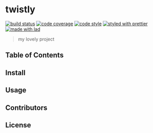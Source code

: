 # twistly

[![build status](https://semaphoreci.com/api/v1/twistly/twistly/branches/master/shields_badge.svg)](https://semaphoreci.com/twistly/twistly)
[![code coverage](https://img.shields.io/codecov/c/github/twistly/twistly.svg)](https://codecov.io/gh/twistly/twistly)
[![code style](https://img.shields.io/badge/code_style-XO-5ed9c7.svg)](https://github.com/sindresorhus/xo)
[![styled with prettier](https://img.shields.io/badge/styled_with-prettier-ff69b4.svg)](https://github.com/prettier/prettier)
[![made with lad](https://img.shields.io/badge/made_with-lad-95CC28.svg)](https://lad.js.org)

> my lovely project

## Table of Contents


## Install


## Usage


## Contributors


## License


##
